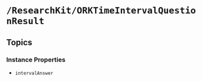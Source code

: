 # ``/ResearchKit/ORKTimeIntervalQuestionResult``

<!-- The content below this line is auto-generated and is redundant. You should either incorporate it into your content above this line or delete it. -->

## Topics

### Instance Properties

- ``intervalAnswer``